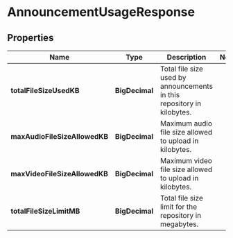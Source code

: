 <!--  Copyright 2025 Cisco Systems Inc.

Permission is hereby granted, free of charge, to any person obtaining a copy
of this software and associated documentation files (the "Software"), to deal
in the Software without restriction, including without limitation the rights
to use, copy, modify, merge, publish, distribute, sublicense, and/or sell
copies of the Software, and to permit persons to whom the Software is
furnished to do so, subject to the following conditions:

The above copyright notice and this permission notice shall be included in
all copies or substantial portions of the Software.

THE SOFTWARE IS PROVIDED "AS IS", WITHOUT WARRANTY OF ANY KIND, EXPRESS OR
IMPLIED, INCLUDING BUT NOT LIMITED TO THE WARRANTIES OF MERCHANTABILITY,
FITNESS FOR A PARTICULAR PURPOSE AND NONINFRINGEMENT. IN NO EVENT SHALL THE
AUTHORS OR COPYRIGHT HOLDERS BE LIABLE FOR ANY CLAIM, DAMAGES OR OTHER
LIABILITY, WHETHER IN AN ACTION OF CONTRACT, TORT OR OTHERWISE, ARISING FROM,
OUT OF OR IN CONNECTION WITH THE SOFTWARE OR THE USE OR OTHER DEALINGS IN
THE SOFTWARE.-->


# AnnouncementUsageResponse


## Properties

| Name | Type | Description | Notes |
|------------ | ------------- | ------------- | -------------|
|**totalFileSizeUsedKB** | **BigDecimal** | Total file size used by announcements in this repository in kilobytes. |  |
|**maxAudioFileSizeAllowedKB** | **BigDecimal** | Maximum audio file size allowed to upload in kilobytes. |  |
|**maxVideoFileSizeAllowedKB** | **BigDecimal** | Maximum video file size allowed to upload in kilobytes. |  |
|**totalFileSizeLimitMB** | **BigDecimal** | Total file size limit for the repository in megabytes. |  |



